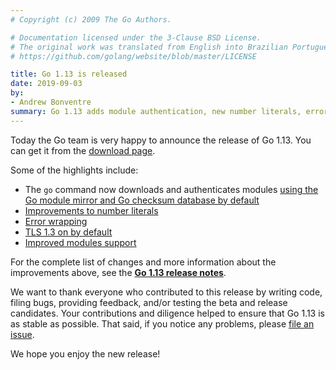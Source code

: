 ```yaml
---
# Copyright (c) 2009 The Go Authors.

# Documentation licensed under the 3-Clause BSD License.
# The original work was translated from English into Brazilian Portuguese.
# https://github.com/golang/website/blob/master/LICENSE

title: Go 1.13 is released
date: 2019-09-03
by:
- Andrew Bonventre
summary: Go 1.13 adds module authentication, new number literals, error wrapping, TLS 1.3 on by default, and more.
---
```



Today the Go team is very happy to announce the release of Go 1.13. You can get it from the [download page](/dl).

Some of the highlights include:

  - The `go` command now downloads and authenticates modules [using the Go module mirror and Go checksum database by default](/doc/go1.13#introduction)
  - [Improvements to number literals](/doc/go1.13#language)
  - [Error wrapping](/doc/go1.13#error_wrapping)
  - [TLS 1.3 on by default](/doc/go1.13#tls_1_3)
  - [Improved modules support](/doc/go1.13#modules)

For the complete list of changes and more information about the improvements above, see the [**Go 1.13 release notes**](/doc/go1.13).

We want to thank everyone who contributed to this release by writing code, filing bugs, providing feedback, and/or testing the beta and release candidates.
Your contributions and diligence helped to ensure that Go 1.13 is as stable as possible.
That said, if you notice any problems, please [file an issue](/issue/new).

We hope you enjoy the new release!
